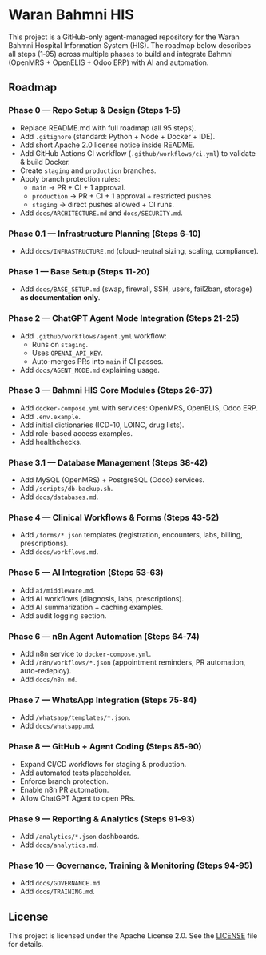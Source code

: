# Waran Bahmni HIS

This project is a GitHub-only agent-managed repository for the Waran Bahmni Hospital Information System (HIS). The roadmap below describes all steps (1‑95) across multiple phases to build and integrate Bahmni (OpenMRS + OpenELIS + Odoo ERP) with AI and automation.

## Roadmap

### Phase 0 — Repo Setup & Design (Steps 1‑5)
- Replace README.md with full roadmap (all 95 steps).
- Add `.gitignore` (standard: Python + Node + Docker + IDE).
- Add short Apache 2.0 license notice inside README.
- Add GitHub Actions CI workflow (`.github/workflows/ci.yml`) to validate & build Docker.
- Create `staging` and `production` branches.
- Apply branch protection rules:
  - `main` → PR + CI + 1 approval.
  - `production` → PR + CI + 1 approval + restricted pushes.
  - `staging` → direct pushes allowed + CI runs.
- Add `docs/ARCHITECTURE.md` and `docs/SECURITY.md`.

### Phase 0.1 — Infrastructure Planning (Steps 6‑10)
- Add `docs/INFRASTRUCTURE.md` (cloud-neutral sizing, scaling, compliance).

### Phase 1 — Base Setup (Steps 11‑20)
- Add `docs/BASE_SETUP.md` (swap, firewall, SSH, users, fail2ban, storage) **as documentation only**.

### Phase 2 — ChatGPT Agent Mode Integration (Steps 21‑25)
- Add `.github/workflows/agent.yml` workflow:
  - Runs on `staging`.
  - Uses `OPENAI_API_KEY`.
  - Auto-merges PRs into `main` if CI passes.
- Add `docs/AGENT_MODE.md` explaining usage.

### Phase 3 — Bahmni HIS Core Modules (Steps 26‑37)
- Add `docker-compose.yml` with services: OpenMRS, OpenELIS, Odoo ERP.
- Add `.env.example`.
- Add initial dictionaries (ICD-10, LOINC, drug lists).
- Add role-based access examples.
- Add healthchecks.

### Phase 3.1 — Database Management (Steps 38‑42)
- Add MySQL (OpenMRS) + PostgreSQL (Odoo) services.
- Add `/scripts/db-backup.sh`.
- Add `docs/databases.md`.

### Phase 4 — Clinical Workflows & Forms (Steps 43‑52)
- Add `/forms/*.json` templates (registration, encounters, labs, billing, prescriptions).
- Add `docs/workflows.md`.

### Phase 5 — AI Integration (Steps 53‑63)
- Add `ai/middleware.md`.
- Add AI workflows (diagnosis, labs, prescriptions).
- Add AI summarization + caching examples.
- Add audit logging section.

### Phase 6 — n8n Agent Automation (Steps 64‑74)
- Add n8n service to `docker-compose.yml`.
- Add `/n8n/workflows/*.json` (appointment reminders, PR automation, auto-redeploy).
- Add `docs/n8n.md`.

### Phase 7 — WhatsApp Integration (Steps 75‑84)
- Add `/whatsapp/templates/*.json`.
- Add `docs/whatsapp.md`.

### Phase 8 — GitHub + Agent Coding (Steps 85‑90)
- Expand CI/CD workflows for staging & production.
- Add automated tests placeholder.
- Enforce branch protection.
- Enable n8n PR automation.
- Allow ChatGPT Agent to open PRs.

### Phase 9 — Reporting & Analytics (Steps 91‑93)
- Add `/analytics/*.json` dashboards.
- Add `docs/analytics.md`.

### Phase 10 — Governance, Training & Monitoring (Steps 94‑95)
- Add `docs/GOVERNANCE.md`.
- Add `docs/TRAINING.md`.

## License
This project is licensed under the Apache License 2.0. See the [LICENSE](LICENSE) file for details.
